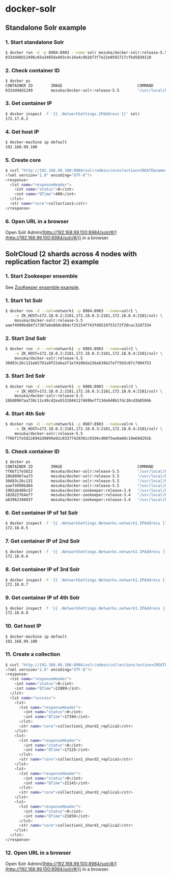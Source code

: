 # docker-solr

## Standalone Solr example

### 1. Start standalone Solr

```sh
$ docker run -d -p 8984:8983 --name solr mosuka/docker-solr:release-5.5
032dd48d12496c65a3405da483c4c16e4c9b26f3f7e22e0592717cfbd5830110
```

### 2. Check container ID

```sh
$ docker ps
CONTAINER ID        IMAGE                                 COMMAND                  CREATED             STATUS              PORTS                                         NAMES
032dd48d1249        mosuka/docker-solr:release-5.5        "/usr/local/bin/docke"   15 seconds ago      Up 14 seconds       0.0.0.0:8984->8983/tcp                       solr
```

### 3. Get container IP

```sh
$ docker inspect -f '{{ .NetworkSettings.IPAddress }}' solr
172.17.0.2
```

### 4. Get host IP

```sh
$ docker-machine ip default
192.168.99.100
```

### 5. Create core

```sh
$ curl "http://192.168.99.100:8984/solr/admin/cores?action=CREATE&name=collection1&configSet=data_driven_schema_configs&dataDir=data"
<?xml version="1.0" encoding="UTF-8"?>
<response>
  <lst name="responseHeader">
    <int name="status">0</int>
    <int name="QTime">489</int>
  </lst>
  <str name="core">collection1</str>
</response>
```

### 6. Open URL in a browser

Open Solr Admin([http://192.168.99.100:8984/solr/#/](http://192.168.99.100:8984/solr/#/)) in a browser.



## SolrCloud (2 shards across 4 nodes with replication factor 2) example

### 1. Start Zookeeper ensemble

See [ZooKeeper ensemble example](https://hub.docker.com/r/mosuka/docker-zookeeper/).

### 1. Start 1st Solr

```sh
$ docker run -d --net=network1 -p 8984:8983 --name=solr1 \
    -e ZK_HOST=172.18.0.2:2181,172.18.0.3:2181,172.18.0.4:2181/solr \
    mosuka/docker-solr:release-5.5
aaef4999bd84f17387a0a868c864cf25154f743fd0519753172f20cac32d7334
```

### 2. Start 2nd Solr

```sh
$ docker run -d --net=network1 -p 8985:8983 --name=solr2 \
    -e ZK_HOST=172.18.0.2:2181,172.18.0.3:2181,172.18.0.4:2181/solr \
    mosuka/docker-solr:release-5.5
30d83c26c131e65791a9f22eba2f1e7410bda156a634b27ef7593c07c7904753
```

### 3. Start 3rd Solr

```sh
$ docker run -d --net=network1 -p 8986:8983 --name=solr3 \
    -e ZK_HOST=172.18.0.2:2181,172.18.0.3:2181,172.18.0.4:2181/solr \
    mosuka/docker-solr:release-5.5
18b80967aa730c11c49cd2ea5531044117469be7713de640b1fdc10cd3b8584b
```

### 4. Start 4th Solr

```sh
$ docker run -d --net=network1 -p 8987:8983 --name=solr4 \
    -e ZK_HOST=172.18.0.2:2181,172.18.0.3:2181,172.18.0.4:2181/solr \
    mosuka/docker-solr:release-5.5
7f6bf1fe58226942d9899a92c83377429381c93d4cd0075ee8a60c19e69d291b
```

### 5. Check container ID

```sh
$ docker ps
CONTAINER ID        IMAGE                                 COMMAND                  CREATED              STATUS              PORTS                                         NAMES
7f6bf1fe5822        mosuka/docker-solr:release-5.5        "/usr/local/bin/docke"   42 seconds ago       Up 41 seconds       7983/tcp, 0.0.0.0:8987->8983/tcp             solr4
18b80967aa73        mosuka/docker-solr:release-5.5        "/usr/local/bin/docke"   53 seconds ago       Up 52 seconds       7983/tcp, 0.0.0.0:8986->8983/tcp             solr3
30d83c26c131        mosuka/docker-solr:release-5.5        "/usr/local/bin/docke"   About a minute ago   Up About a minute   7983/tcp, 0.0.0.0:8985->8983/tcp             solr2
aaef4999bd84        mosuka/docker-solr:release-5.5        "/usr/local/bin/docke"   2 minutes ago        Up 2 minutes        7983/tcp, 0.0.0.0:8984->8983/tcp             solr1
1902ab480c57        mosuka/docker-zookeeper:release-3.4   "/usr/local/bin/docke"   15 hours ago         Up 15 hours         2888/tcp, 3888/tcp, 0.0.0.0:2184->2181/tcp   zookeeper3
182022f64ef7        mosuka/docker-zookeeper:release-3.4   "/usr/local/bin/docke"   15 hours ago         Up 15 hours         2888/tcp, 3888/tcp, 0.0.0.0:2183->2181/tcp   zookeeper2
a63962346037        mosuka/docker-zookeeper:release-3.4   "/usr/local/bin/docke"   15 hours ago         Up 15 hours         2888/tcp, 3888/tcp, 0.0.0.0:2182->2181/tcp   zookeeper1
```

### 6. Get container IP of 1st Solr

```sh
$ docker inspect -f '{{ .NetworkSettings.Networks.network1.IPAddress }}' solr1
172.18.0.5
```

### 7. Get container IP of 2nd Solr

```sh
$ docker inspect -f '{{ .NetworkSettings.Networks.network1.IPAddress }}' solr2
172.18.0.6
```

### 8. Get container IP of 3rd Solr

```sh
$ docker inspect -f '{{ .NetworkSettings.Networks.network1.IPAddress }}' solr3
172.18.0.7
```

### 9. Get container IP of 4th Solr

```sh
$ docker inspect -f '{{ .NetworkSettings.Networks.network1.IPAddress }}' solr4
172.18.0.8
```

### 10. Get host IP

```sh
$ docker-machine ip default
192.168.99.100
```

### 11. Create a collection

```sh
$ curl "http://192.168.99.100:8984/solr/admin/collections?action=CREATE&name=collection1&numShards=2&replicationFactor=2&maxShardsPerNode=1&createNodeSet=172.18.0.5:8983_solr,172.18.0.6:8983_solr,172.18.0.7:8983_solr,172.18.0.8:8983_solr&collection.configName=data_driven_schema_configs"
<?xml version="1.0" encoding="UTF-8"?>
<response>
  <lst name="responseHeader">
    <int name="status">0</int>
    <int name="QTime">22889</int>
  </lst>
  <lst name="success">
    <lst>
      <lst name="responseHeader">
        <int name="status">0</int>
        <int name="QTime">17394</int>
      </lst>
      <str name="core">collection1_shard2_replica2</str>
    </lst>
    <lst>
      <lst name="responseHeader">
        <int name="status">0</int>
        <int name="QTime">17125</int>
      </lst>
      <str name="core">collection1_shard2_replica1</str>
    </lst>
    <lst>
      <lst name="responseHeader">
        <int name="status">0</int>
        <int name="QTime">21141</int>
      </lst>
      <str name="core">collection1_shard1_replica1</str>
    </lst>
    <lst>
      <lst name="responseHeader">
        <int name="status">0</int>
        <int name="QTime">21859</int>
      </lst>
      <str name="core">collection1_shard1_replica2</str>
    </lst>
  </lst>
</response>
```

### 12. Open URL in a browser

Open Solr Admin([http://192.168.99.100:8984/solr/#/](http://192.168.99.100:8984/solr/#/)) in a browser.
